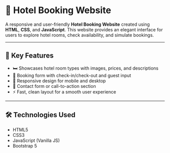 # 🏨 Hotel Booking Website

A responsive and user-friendly **Hotel Booking Website** created using **HTML**, **CSS**, and **JavaScript**. This website provides an elegant interface for users to explore hotel rooms, check availability, and simulate bookings.

---

## 🎯 Key Features

- 🛏️ Showcases hotel room types with images, prices, and descriptions
- 📅 Booking form with check-in/check-out and guest input
- 📱 Responsive design for mobile and desktop
- 📧 Contact form or call-to-action section
- ⚡ Fast, clean layout for a smooth user experience

---

## 🛠️ Technologies Used

- HTML5
- CSS3
- JavaScript (Vanilla JS)
- Bootstrap 5
